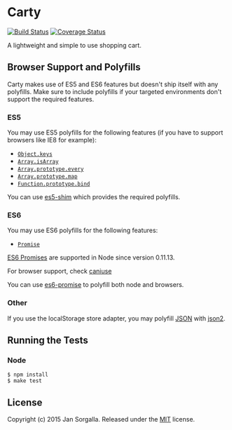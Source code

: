 Carty
=====

[![Build Status](https://travis-ci.org/jsor/carty.svg?branch=master)](https://travis-ci.org/jsor/carty)
[![Coverage Status](https://coveralls.io/repos/jsor/carty/badge.svg)](https://coveralls.io/r/jsor/carty)

A lightweight and simple to use shopping cart.

Browser Support and Polyfills
-----------------------------

Carty makes use of ES5 and ES6 features but doesn't ship itself with any
polyfills. Make sure to include polyfills if your targeted environments don't
support the required features.

### ES5

You may use ES5 polyfills for the following features (if you have to support
browsers like IE8 for example):

* [`Object.keys`](http://kangax.github.io/compat-table/es5/#Object.keys)
* [`Array.isArray`](http://kangax.github.io/compat-table/es5/#Array.isArray)
* [`Array.prototype.every`](http://kangax.github.io/compat-table/es5/#Array.prototype.every)
* [`Array.prototype.map`](http://kangax.github.io/compat-table/es5/#Array.prototype.map)
* [`Function.prototype.bind`](http://kangax.github.io/compat-table/es5/#Function.prototype.bind)

You can use [es5-shim](https://github.com/es-shims/es5-shim) which provides the
required polyfills.

### ES6

You may use ES6 polyfills for the following features:

* [`Promise`](http://kangax.github.io/compat-table/es6/#Promise)

[ES6 Promises](http://people.mozilla.org/%7Ejorendorff/es6-draft.html#sec-promise-constructor)
are supported in Node since version 0.11.13.

For browser support, check [caniuse](http://caniuse.com/#search=promise)

You can use [es6-promise](https://github.com/jakearchibald/es6-promise) to
polyfill both node and browsers.

### Other

If you use the localStorage store adapter, you may polyfill 
[JSON](http://caniuse.com/#search=JSON) with
[json2](https://github.com/douglascrockford/JSON-js).

Running the Tests
-----------------

### Node

    $ npm install
    $ make test

License
-------

Copyright (c) 2015 Jan Sorgalla.
Released under the [MIT](LICENSE?raw=1) license.
